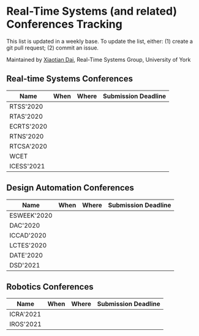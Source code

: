 # Real-Time Systems (and related) Conferences Tracking
This list is updated in a weekly base. To update the list, either: (1) create a git pull request; (2) commit an issue.

Maintained by [Xiaotian Dai](http://www.xiaotiandai.com), Real-Time Systems Group, University of York

## Real-time Systems Conferences

| Name                          | When | Where | Submission Deadline |
|-------------------------------|------|-------|----------------|
| RTSS'2020                     |      |       |                |
| RTAS'2020                     |      |       |                |
| ECRTS'2020                    |      |       |                |
| RTNS'2020                     |      |       |                |
| RTCSA'2020                    |      |       |                |
| WCET                          |      |       |                |
| ICESS'2021                    |      |       |                |


## Design Automation Conferences

| Name                          | When | Where | Submission Deadline |
|-------------------------------|------|-------|----------------|
| ESWEEK'2020                   |      |       |                |
| DAC'2020                      |      |       |                |
| ICCAD'2020                    |      |       |                |
| LCTES'2020                    |      |       |                |
| DATE'2020                     |      |       |                |
| DSD'2021                      |      |       |                |


## Robotics Conferences

| Name                        | When | Where | Submission Deadline |
|-----------------------------|------|-------|----------------|
| ICRA'2021                   |      |       |                |
| IROS'2021                   |      |       |                |
